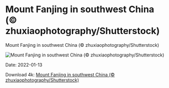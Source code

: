 # Mount Fanjing in southwest China (© zhuxiaophotography/Shutterstock)

Mount Fanjing in southwest China (© zhuxiaophotography/Shutterstock)

![Mount Fanjing in southwest China (© zhuxiaophotography/Shutterstock)](https://bing.com/th?id=OHR.FanjingStairs_EN-US7395504080_UHD.jpg&w=1024&h=576)

Date: 2022-01-13

Download 4k: [Mount Fanjing in southwest China (© zhuxiaophotography/Shutterstock)](https://bing.com/th?id=OHR.FanjingStairs_EN-US7395504080_UHD.jpg)

